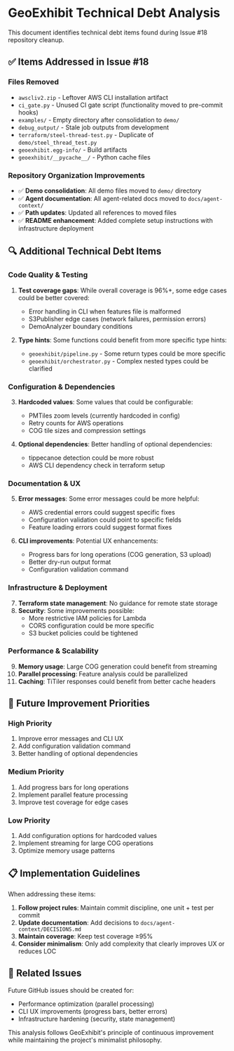 # GeoExhibit Technical Debt Analysis

This document identifies technical debt items found during Issue #18 repository cleanup.

## ✅ Items Addressed in Issue #18

### Files Removed
- `awscliv2.zip` - Leftover AWS CLI installation artifact
- `ci_gate.py` - Unused CI gate script (functionality moved to pre-commit hooks)
- `examples/` - Empty directory after consolidation to `demo/`
- `debug_output/` - Stale job outputs from development
- `terraform/steel-thread-test.py` - Duplicate of `demo/steel_thread_test.py`
- `geoexhibit.egg-info/` - Build artifacts
- `geoexhibit/__pycache__/` - Python cache files

### Repository Organization Improvements
- ✅ **Demo consolidation**: All demo files moved to `demo/` directory
- ✅ **Agent documentation**: All agent-related docs moved to `docs/agent-context/`
- ✅ **Path updates**: Updated all references to moved files
- ✅ **README enhancement**: Added complete setup instructions with infrastructure deployment

## 🔍 Additional Technical Debt Items

### Code Quality & Testing
1. **Test coverage gaps**: While overall coverage is 96%+, some edge cases could be better covered:
   - Error handling in CLI when features file is malformed
   - S3Publisher edge cases (network failures, permission errors)
   - DemoAnalyzer boundary conditions

2. **Type hints**: Some functions could benefit from more specific type hints:
   - `geoexhibit/pipeline.py` - Some return types could be more specific
   - `geoexhibit/orchestrator.py` - Complex nested types could be clarified

### Configuration & Dependencies
3. **Hardcoded values**: Some values that could be configurable:
   - PMTiles zoom levels (currently hardcoded in config)
   - Retry counts for AWS operations
   - COG tile sizes and compression settings

4. **Optional dependencies**: Better handling of optional dependencies:
   - tippecanoe detection could be more robust
   - AWS CLI dependency check in terraform setup

### Documentation & UX
5. **Error messages**: Some error messages could be more helpful:
   - AWS credential errors could suggest specific fixes
   - Configuration validation could point to specific fields
   - Feature loading errors could suggest format fixes

6. **CLI improvements**: Potential UX enhancements:
   - Progress bars for long operations (COG generation, S3 upload)
   - Better dry-run output format
   - Configuration validation command

### Infrastructure & Deployment
7. **Terraform state management**: No guidance for remote state storage
8. **Security**: Some improvements possible:
   - More restrictive IAM policies for Lambda
   - CORS configuration could be more specific
   - S3 bucket policies could be tightened

### Performance & Scalability
9. **Memory usage**: Large COG generation could benefit from streaming
10. **Parallel processing**: Feature analysis could be parallelized
11. **Caching**: TiTiler responses could benefit from better cache headers

## 🚀 Future Improvement Priorities

### High Priority
1. Improve error messages and CLI UX
2. Add configuration validation command
3. Better handling of optional dependencies

### Medium Priority
1. Add progress bars for long operations
2. Implement parallel feature processing
3. Improve test coverage for edge cases

### Low Priority
1. Add configuration options for hardcoded values
2. Implement streaming for large COG operations
3. Optimize memory usage patterns

## 📋 Implementation Guidelines

When addressing these items:

1. **Follow project rules**: Maintain commit discipline, one unit + test per commit
2. **Update documentation**: Add decisions to `docs/agent-context/DECISIONS.md`
3. **Maintain coverage**: Keep test coverage ≥95%
4. **Consider minimalism**: Only add complexity that clearly improves UX or reduces LOC

## 🔗 Related Issues

Future GitHub issues should be created for:
- Performance optimization (parallel processing)
- CLI UX improvements (progress bars, better errors)
- Infrastructure hardening (security, state management)

This analysis follows GeoExhibit's principle of continuous improvement while maintaining the project's minimalist philosophy.